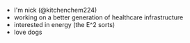- I'm nick (@kitchenchem224)
- working on a better generation of healthcare infrastructure
- interested in energy (the E^2 sorts)
- love dogs

<!---
kitchenchem224/kitchenchem224 is a ✨ special ✨ repository because its `README.md` (this file) appears on your GitHub profile.
You can click the Preview link to take a look at your changes.
--->
